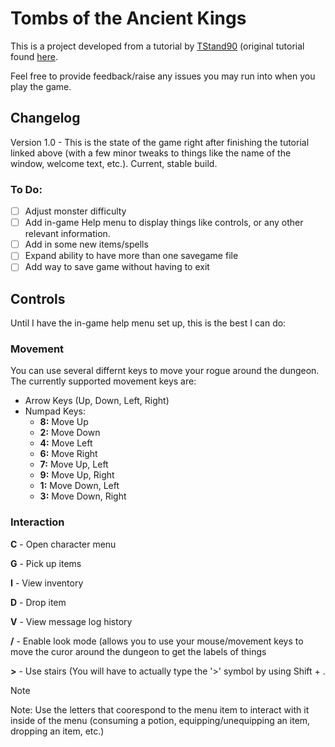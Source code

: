 # Tombs of the Ancient Kings
This is a project developed from a tutorial by [TStand90](https://github.com/TStand90) (original tutorial found [here](https://rogueliketutorials.com/).

Feel free to provide feedback/raise any issues you may run into when you play the game. 

## Changelog
Version 1.0 - This is the state of the game right after finishing the tutorial linked above (with a few minor tweaks to things like the name of the window, welcome text, etc.). Current, stable build.

### To Do:
- [ ] Adjust monster difficulty
- [ ] Add in-game Help menu to display things like controls, or any other relevant information.
- [ ] Add in some new items/spells
- [ ] Expand ability to have more than one savegame file
- [ ] Add way to save game without having to exit

## Controls
Until I have the in-game help menu set up, this is the best I can do:

### Movement
You can use several differnt keys to move your rogue around the dungeon. The currently supported movement keys are:

- Arrow Keys (Up, Down, Left, Right)
- Numpad Keys:
  -  **8:** Move Up
  -  **2:** Move Down
  -  **4:** Move Left
  -  **6:** Move Right
  -  **7:** Move Up, Left
  -  **9:** Move Up, Right
  -  **1:** Move Down, Left
  -  **3:** Move Down, Right

### Interaction

**C** -  Open character menu

**G** -  Pick up items

**I** -  View inventory

**D** -  Drop item

**V** -  View message log history

**/** -  Enable look mode (allows you to use your mouse/movement keys to move the curor around the dungeon to get the labels of things

**>** -  Use stairs (You will have to actually type the '>' symbol by using Shift + .

> [!NOTE]
> Note: Use the letters that coorespond to the menu item to interact with it inside of the menu (consuming a potion, equipping/unequipping an item, dropping an item, etc.)

  
